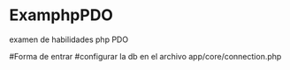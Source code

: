# ExamphpPDO
examen de habilidades php PDO 

#Forma de entrar 
#configurar la db en el archivo app/core/connection.php
